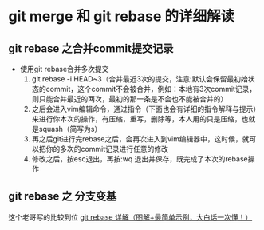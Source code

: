 # git merge 和 git rebase 的详细解读
## git rebase 之合并commit提交记录
+ 使用git rebase合并多次提交
  1. git rebase -i HEAD~3（合并最近3次的提交，注意:默认会保留最初始状态的commit，这个commit不会被合并，例如：本地有3次commit记录，则只能合并最近的两次，最初的那一条是不会也不能被合并的）
  2. 之后会进入vim编辑命令，通过指令（下面也会有详细的指令解释与提示）来进行你本次的操作，有压缩，重写，删除等，本人用的只是压缩，也就是squash（简写为s）
  3. 再之后git进行完rebase之后，会再次进入到vim编辑器中，这时候，就可以把你的多次的commit记录进行任意的修改
  4. 修改之后，按esc退出，再按:wq 退出并保存，既完成了本次的rebase操作

## git rebase 之 分支变基
这个老哥写的比较到位
[git rebase 详解（图解+最简单示例，大白话一次懂！）](https://blog.csdn.net/weixin_42310154/article/details/119004977?utm_medium=distribute.pc_relevant.none-task-blog-2%7Edefault%7ECTRLIST%7Edefault-1.nolandingword2&depth_1-utm_source=distribute.pc_relevant.none-task-blog-2%7Edefault%7ECTRLIST%7Edefault-1.nolandingword2)
